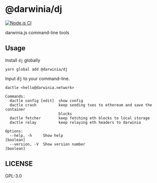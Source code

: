# @darwinia/dj

[![Node.js CI][workflow-badge]][github]

darwinia.js command-line tools

## Usage

Install `dj` globally

```shell
yarn global add @darwinia/dj
```

Input <kbd>dj</kbd> to your command-line.

```text
dactle <hello@darwinia.network>

Commands:
  dactle config [edit]  show config
  dactle crash          keep sending txes to ethereum and save the container
                        blocks
  dactle fetcher        keep fetching eth blocks to local storage
  dactle relay          keep relaying eth headers to darwinia

Options:
  --help, -h     Show help                                             [boolean]
  --version, -V  Show version number                                   [boolean]
```

## LICENSE

GPL-3.0

[github]: https://github.com/darwinia-network/darwinia.js
[workflow-badge]: https://github.com/darwinia-network/darwinia.js/workflows/Node.js%20CI/badge.svg
